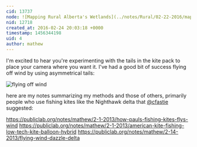 ```yaml
---
cid: 13737
node: ![Mapping Rural Alberta's Wetlands](../notes/Rural/02-22-2016/mapping-rural-alberta-s-wetlands)
nid: 12718
created_at: 2016-02-24 20:03:18 +0000
timestamp: 1456344198
uid: 4
author: mathew
---
```


I'm excited to hear you're experimenting with the tails in the kite pack to place your camera where you want it.   I've had a good bit of success flying off wind by using asymmetrical tails:

![flying off wind](https://i.publiclab.org/system/images/photos/000/004/991/original/Screen_Shot_2014-06-25_at_2.59.57_PM.png)

here are my notes summarizing my methods and those of others, primarily people who use fishing kites like the Nighthawk delta that [@cfastie](/profile/cfastie) suggested:

https://publiclab.org/notes/mathew/2-1-2013/how-pauls-fishing-kites-flys-wind
https://publiclab.org/notes/mathew/2-1-2013/american-kite-fishing-low-tech-kite-balloon-hybrid
https://publiclab.org/notes/mathew/2-14-2013/flying-wind-dazzle-delta
